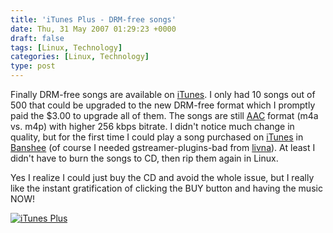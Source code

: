 ```yaml
---
title: 'iTunes Plus - DRM-free songs'
date: Thu, 31 May 2007 01:29:23 +0000
draft: false
tags: [Linux, Technology]
categories: [Linux, Technology]
type: post
---
```


Finally DRM-free songs are available on [iTunes](http://www.apple.com/itunes/). I only had 10 songs out of 500 that could be upgraded to the new DRM-free format which I promptly paid the $3.00 to upgrade all of them. The songs are still [AAC](http://en.wikipedia.org/wiki/Advanced_Audio_Coding) format (m4a vs. m4p) with higher 256 kbps bitrate. I didn't notice much change in quality, but for the first time I could play a song purchased on [iTunes](http://www.apple.com/itunes/) in [Banshee](http://banshee-project.org/Main_Page) (of course I needed gstreamer-plugins-bad from [livna](http://rpm.livna.org)). At least I didn't have to burn the songs to CD, then rip them again in Linux.

Yes I realize I could just buy the CD and avoid the whole issue, but I really like the instant gratification of clicking the BUY button and having the music NOW!

[![iTunes Plus](/img/2007/05/itunesplus_blog.png)](/img/2007/05/itunesplus_blog.png "iTunes Plus")